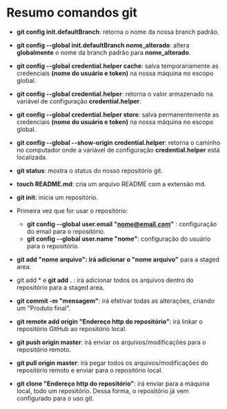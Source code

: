 # Resumo comandos git
- **git config init.defaultBranch**: retorna o nome da nossa branch padrão.
- **git config --global init.defaultBranch nome_alterado**: altera **globalmente** o nome da branch padrão para **nome_alterado**.
- **git config --global credential.helper cache**: salva temporariamente as credenciais **(nome do usuário e token)** na nossa máquina no escopo global.
- **git config --global credential.helper**: retorna o valor armazenado na variável de configuração **credential.helper**.
- **git config --global credential.helper store**: salva permanentemente as credenciais **(nome do usuário e token)** na nossa máquina no escopo global.
- **git config --global --show-origin credential.helper**: retorna o caminho no computador onde a variável de configuração **credential.helper** está localizada.
- **git status**: mostra o status do nosso repositório git.
- **touch README.md**: cria um arquivo README com a extensão md.
  
- **git init**: inicia um repositório.
- Primeira vez que for usar o repositório:
  - **git config --global user.email "nome@email.com"** :  configuração do email para o repositório.
  - **git config --global user.name "nome"**: configuração do usuário para o repositório.

- **git add "nome arquivo": irá adicionar o "nome arquivo"** para a staged area.
- git add * e **git add .** : irá adicionar todos os arquivos dentro do repositório para a staged area.
- **git commit -m "mensagem"**: irá efetivar todas as alterações, criando um "Produto final".
- **git remote add origin "Endereço http do repositório"**: irá linkar o repositório GitHub ao repositório local.
- **git push origin master**: irá enviar  os arquivos/modificações para o repositório remoto.
- **git pull origin master**: irá pegar todos os arquivos/modificações do repositório remoto e enviar para o repositório local.

- **git clone "Endereço http do repositório"**: irá enviar para a máquina local, todo um repositório.  Dessa forma, o repositório já vem configurado para o uso git.

   

